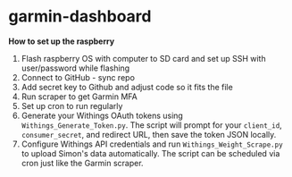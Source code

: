 # garmin-dashboard


**How to set up the raspberry**

1. Flash raspberry OS with computer to SD card and set up SSH with user/password while flashing
2. Connect to GitHub - sync repo
3. Add secret key to Github and adjust code so it fits the file
4. Run scraper to get Garmin MFA
5. Set up cron to run regularly
6. Generate your Withings OAuth tokens using `Withings_Generate_Token.py`. The
   script will prompt for your `client_id`, `consumer_secret`, and redirect URL,
   then save the token JSON locally.
7. Configure Withings API credentials and run `Withings_Weight_Scrape.py` to upload Simon's data
   automatically. The script can be scheduled via cron just like the Garmin scraper.

